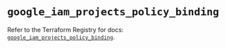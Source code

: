 # `google_iam_projects_policy_binding`

Refer to the Terraform Registry for docs: [`google_iam_projects_policy_binding`](https://registry.terraform.io/providers/hashicorp/google/6.43.0/docs/resources/iam_projects_policy_binding).
